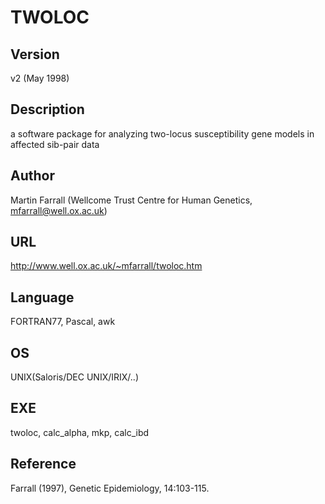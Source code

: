 # TWOLOC

## Version
v2 (May 1998)

## Description
a software package for analyzing two-locus susceptibility gene models in affected sib-pair data

## Author
Martin Farrall (Wellcome Trust Centre for Human Genetics, mfarrall@well.ox.ac.uk)

## URL
http://www.well.ox.ac.uk/~mfarrall/twoloc.htm

## Language
FORTRAN77, Pascal, awk

## OS
UNIX(Saloris/DEC UNIX/IRIX/..)

## EXE
twoloc, calc_alpha, mkp, calc_ibd

## Reference
Farrall (1997), Genetic Epidemiology, 14:103-115.